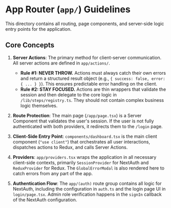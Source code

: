 # App Router (`app/`) Guidelines

This directory contains all routing, page components, and server-side logic entry points for the application.

## Core Concepts

1. **Server Actions**: The primary method for client-server communication. All server actions are defined in `app/actions/`.

    - **Rule #1: NEVER THROW.** Actions must always catch their own errors and return a structured result object (e.g., `{ success: false, error: { ... } }`). This ensures predictable error handling on the client.
    - **Rule #2: STAY FOCUSED.** Actions are thin wrappers that validate the session and then delegate to the core logic in `/lib/steps/registry.ts`. They should not contain complex business logic themselves.

2. **Route Protection**: The main page (`/app/page.tsx`) is a Server Component that validates the user's session. If the user is not fully authenticated with both providers, it redirects them to the `/login` page.

3. **Client-Side Entry Point**: `components/dashboard.tsx` is the main client component (`"use client"`) that orchestrates all user interactions, dispatches actions to Redux, and calls Server Actions.

4. **Providers**: `app/providers.tsx` wraps the application in all necessary client-side contexts, primarily `SessionProvider` for NextAuth and `ReduxProvider` for Redux. The `GlobalErrorModal` is also rendered here to catch errors from any part of the app.

5. **Authentication Flow**: The `app/(auth)` route group contains all logic for NextAuth, including the configuration in `auth.ts` and the login page UI in `login/page.tsx`. Admin role verification happens in the `signIn` callback of the NextAuth configuration.
